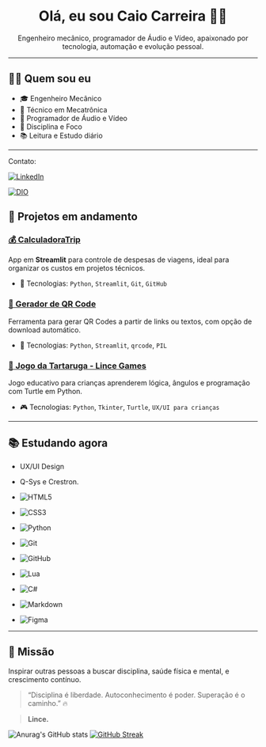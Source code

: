 <h1 align="center">Olá, eu sou Caio Carreira 👊😎</h1>

<p align="center">
  Engenheiro mecânico, programador de Áudio e Vídeo, apaixonado por tecnologia, automação e evolução pessoal.
</p>

---

## 👨‍💻 Quem sou eu

- 🎓 Engenheiro Mecânico  
- 🧠 Técnico em Mecatrônica  
- 🔌 Programador de Áudio e Vídeo  
- 🥋 Disciplina e Foco  
- 📚 Leitura e Estudo diário  

---

Contato:

[![LinkedIn](https://img.shields.io/badge/LinkedIn-0077B5?style=for-the-badge&logo=linkedin&logoColor=white)](https://www.linkedin.com/in/caio-carreira/)

[![DIO](https://img.shields.io/badge/MEU_PERFIL_NA_DIO-0033B2?style=for-the-badge&logo=linkedin&logoColor=white)](https://www.dio.me/users/caio_carreira)



## 🚀 Projetos em andamento

### [💰 CalculadoraTrip](https://calculadoratrip.streamlit.app/)
App em **Streamlit** para controle de despesas de viagens, ideal para organizar os custos em projetos técnicos.

- 🔧 Tecnologias: `Python`, `Streamlit`, `Git`, `GitHub`

### [🔳 Gerador de QR Code](https://github.com/Caio-Carreira/qrcodegenerator)
Ferramenta para gerar QR Codes a partir de links ou textos, com opção de download automático.

- 🔧 Tecnologias: `Python`, `Streamlit`, `qrcode`, `PIL`

### [🐢 Jogo da Tartaruga - Lince Games](https://github.com/Caio-Carreira/TurtleGame)
Jogo educativo para crianças aprenderem lógica, ângulos e programação com Turtle em Python.

- 🎮 Tecnologias: `Python`, `Tkinter`, `Turtle`, `UX/UI para crianças`

---

## 📚 Estudando agora

- UX/UI Design  
- Q-Sys e Crestron.

- ![HTML5](https://img.shields.io/badge/HTML5-E34F26?style=for-the-badge&logo=html5&logoColor=white)
- ![CSS3](https://img.shields.io/badge/CSS3-1572B6?style=for-the-badge&logo=css3&logoColor=white)
- ![Python](https://img.shields.io/badge/python-3670A0?style=for-the-badge&logo=python&logoColor=ffdd54) 
- ![Git](https://img.shields.io/badge/GIT-E44C30?style=for-the-badge&logo=git&logoColor=white)
- ![GitHub](https://img.shields.io/badge/GitHub-100000?style=for-the-badge&logo=github&logoColor=white)
- ![Lua](https://img.shields.io/badge/Lua-2C2D72?style=for-the-badge&logo=lua&logoColor=white)
- ![C#](https://img.shields.io/badge/C%23-239120?style=for-the-badge&logo=c-sharp&logoColor=white)  
- ![Markdown](https://img.shields.io/badge/Markdown-000?style=for-the-badge&logo=markdown)
- ![Figma](https://img.shields.io/badge/Figma-696969?style=for-the-badge&logo=figma&logoColor=figma)

---

## 🎯 Missão

Inspirar outras pessoas a buscar disciplina, saúde física e mental, e crescimento contínuo.


> “Disciplina é liberdade. Autoconhecimento é poder. Superação é o caminho.” 🔥  

> **Lince.**

![Anurag's GitHub stats](https://github-readme-stats.vercel.app/api?username=Caio-Carreira&theme=chartreuse-dark&show_icons=true)
[![GitHub Streak](https://streak-stats.demolab.com?user=Caio-Carreira&theme=chartreuse-dark&border_radius=5&locale=pt_BR&date_format=j%20M%5B%20Y%5D)](https://git.io/streak-stats)
